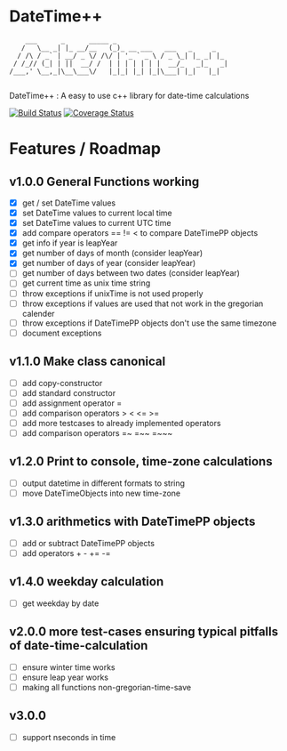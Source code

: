 # DateTime++

```
    ___      _      _____ _                            
   /   \__ _| |_ __/__   (_)_ __ ___   ___   _     _   
  / /\ / _` | __/ _ \/ /\/ | '_ ` _ \ / _ \_| |_ _| |_ 
 / /_// (_| | ||  __/ /  | | | | | | |  __/_   _|_   _|
/___,' \__,_|\__\___\/   |_|_| |_| |_|\___| |_|   |_|  
                                                       
```

DateTime++ : A easy to use c++ library for date-time calculations

[![Build Status](https://travis-ci.org/mezorian/DateTimePP.svg?branch=master)](https://travis-ci.org/mezorian/DateTimePP) 
[![Coverage Status](https://coveralls.io/repos/github/mezorian/DateTimePP/badge.svg?branch=master)](https://coveralls.io/github/mezorian/DateTimePP?branch=master)

# Features / Roadmap

## v1.0.0 General Functions working
- [x] get / set DateTime values
- [x] set DateTime values to current local time
- [x] set DateTime values to current UTC time
- [x] add compare operators == != < to compare DateTimePP objects
- [x] get info if year is leapYear
- [x] get number of days of month (consider leapYear)
- [x] get number of days of year (consider leapYear)
- [ ] get number of days between two dates (consider leapYear)
- [ ] get current time as unix time string
- [ ] throw exceptions if unixTime is not used properly
- [ ] throw exceptions if values are used that not work in the gregorian calender
- [ ] throw exceptions if DateTimePP objects don't use the same timezone
- [ ] document exceptions

## v1.1.0 Make class canonical
- [ ] add copy-constructor
- [ ] add standard constructor
- [ ] add assignment operator = 
- [ ] add comparison operators > < <= >=
- [ ] add more testcases to already implemented operators
- [ ] add comparison operators =~ =~~ =~~~

## v1.2.0 Print to console, time-zone calculations
- [ ] output datetime in different formats to string
- [ ] move DateTimeObjects into new time-zone

## v1.3.0 arithmetics with DateTimePP objects
- [ ] add or subtract DateTimePP objects
- [ ] add operators + - += -=

## v1.4.0 weekday calculation
- [ ] get weekday by date

## v2.0.0 more test-cases ensuring typical pitfalls of date-time-calculation
- [ ] ensure winter time works
- [ ] ensure leap year works
- [ ] making all functions non-gregorian-time-save

## v3.0.0
- [ ] support nseconds in time

